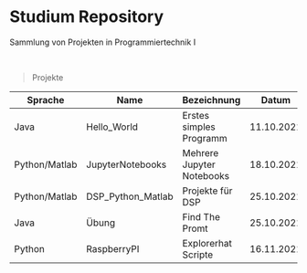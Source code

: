 # Studium Repository

Sammlung von Projekten in Programmiertechnik I

<br>

> Projekte

| Sprache       | Name              | Bezeichnung               | Datum      |
| ------------- | ----------------- | ------------------------- | ---------- |
| Java          | Hello_World       | Erstes simples Programm   | 11.10.2021 |
| Python/Matlab | JupyterNotebooks  | Mehrere Jupyter Notebooks | 18.10.2021 |
| Python/Matlab | DSP_Python_Matlab | Projekte für DSP          | 25.10.2021 |
| Java          | Übung             | Find The Promt            | 25.10.2021 |
| Python        | RaspberryPI       | Explorerhat Scripte       | 16.11.2021 |
